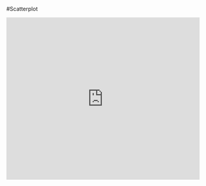 #Scatterplot
<iframe width="100%" height="423" frameborder="0"
  src="https://observablehq.com/embed/@carolmaximo/introducao-a-vega-lite-e-vega-lite-api?cells=scatter"></iframe>
